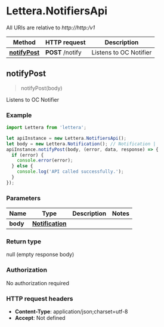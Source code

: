 # Lettera.NotifiersApi

All URIs are relative to *http://http:/v1*

Method | HTTP request | Description
------------- | ------------- | -------------
[**notifyPost**](NotifiersApi.md#notifyPost) | **POST** /notify | Listens to OC Notifier



## notifyPost

> notifyPost(body)

Listens to OC Notifier

### Example

```javascript
import Lettera from 'lettera';

let apiInstance = new Lettera.NotifiersApi();
let body = new Lettera.Notification(); // Notification | 
apiInstance.notifyPost(body, (error, data, response) => {
  if (error) {
    console.error(error);
  } else {
    console.log('API called successfully.');
  }
});
```

### Parameters


Name | Type | Description  | Notes
------------- | ------------- | ------------- | -------------
 **body** | [**Notification**](Notification.md)|  | 

### Return type

null (empty response body)

### Authorization

No authorization required

### HTTP request headers

- **Content-Type**: application/json;charset=utf-8
- **Accept**: Not defined

